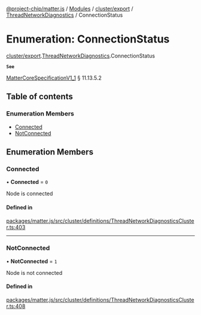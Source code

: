 [@project-chip/matter.js](../README.md) / [Modules](../modules.md) / [cluster/export](../modules/cluster_export.md) / [ThreadNetworkDiagnostics](../modules/cluster_export.ThreadNetworkDiagnostics.md) / ConnectionStatus

# Enumeration: ConnectionStatus

[cluster/export](../modules/cluster_export.md).[ThreadNetworkDiagnostics](../modules/cluster_export.ThreadNetworkDiagnostics.md).ConnectionStatus

**`See`**

[MatterCoreSpecificationV1_1](../interfaces/spec_export.MatterCoreSpecificationV1_1.md) § 11.13.5.2

## Table of contents

### Enumeration Members

- [Connected](cluster_export.ThreadNetworkDiagnostics.ConnectionStatus.md#connected)
- [NotConnected](cluster_export.ThreadNetworkDiagnostics.ConnectionStatus.md#notconnected)

## Enumeration Members

### Connected

• **Connected** = ``0``

Node is connected

#### Defined in

[packages/matter.js/src/cluster/definitions/ThreadNetworkDiagnosticsCluster.ts:403](https://github.com/project-chip/matter.js/blob/e87b236f/packages/matter.js/src/cluster/definitions/ThreadNetworkDiagnosticsCluster.ts#L403)

___

### NotConnected

• **NotConnected** = ``1``

Node is not connected

#### Defined in

[packages/matter.js/src/cluster/definitions/ThreadNetworkDiagnosticsCluster.ts:408](https://github.com/project-chip/matter.js/blob/e87b236f/packages/matter.js/src/cluster/definitions/ThreadNetworkDiagnosticsCluster.ts#L408)
